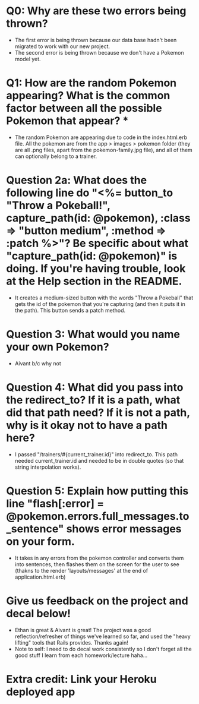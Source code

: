 # Q0: Why are these two errors being thrown?
- The first error is being thrown because our data base hadn't been migrated to work with our new project.
- The second error is being thrown because we don't have a Pokemon model yet.

# Q1: How are the random Pokemon appearing? What is the common factor between all the possible Pokemon that appear? *
- The random Pokemon are appearing due to code in the index.html.erb file. All the pokemon are from the app > images > pokemon folder (they are all .png files, apart from the pokemon-family.jpg file), and all of them can optionally belong to a trainer.

# Question 2a: What does the following line do "<%= button_to "Throw a Pokeball!", capture_path(id: @pokemon), :class => "button medium", :method => :patch %>"? Be specific about what "capture_path(id: @pokemon)" is doing. If you're having trouble, look at the Help section in the README.
- It creates a medium-sized button with the words "Throw a Pokeball" that gets the id of the pokemon that you're capturing (and then it puts it in the path). This button sends a patch method.

# Question 3: What would you name your own Pokemon?
- Aivant b/c why not

# Question 4: What did you pass into the redirect_to? If it is a path, what did that path need? If it is not a path, why is it okay not to have a path here?
- I passed "/trainers/#{current_trainer.id}" into redirect_to. This path needed current_trainer.id and needed to be in double quotes (so that string interpolation works).

# Question 5: Explain how putting this line "flash[:error] = @pokemon.errors.full_messages.to_sentence" shows error messages on your form.
- It takes in any errors from the pokemon controller and converts them into sentences, then flashes them on the screen for the user to see (thakns to the render 'layouts/messages' at the end of application.html.erb)

# Give us feedback on the project and decal below!
- Ethan is great & Aivant is great! The project was a good reflection/refresher of things we've learned so far, and used the "heavy lifting" tools that Rails provides. Thanks again!
- Note to self: I need to do decal work consistently so I don't forget all the good stuff I learn from each homework/lecture haha...

# Extra credit: Link your Heroku deployed app
